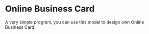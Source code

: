 # Online Business Card
A very simple program, you can use this model to design own Online Business Card.

